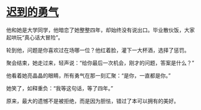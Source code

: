 # [迟到的勇气](https://hoo.be/51cgbl)

他和她是大学同学，他暗恋了她整整四年，却始终没有说出口。毕业散伙饭，大家起哄玩“真心话大冒险”。

轮到他，问题是你喜欢过在场哪一位？他红着脸，灌下一大杯酒，选择了惩罚。

聚会结束，她走过来，轻声说：“给你最后一次机会，刚才的问题，答案是什么？”

他看着她亮晶晶的眼睛，所有勇气在那一刻汇聚：“是你，一直都是你。”

她笑了，如释重负：“我等这句话，等了四年。”

原来，最大的遗憾不是被拒绝，而是因为胆怯，错过了本可以拥有的美好。

